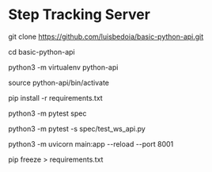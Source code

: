 # Step Tracking Server

git clone https://github.com/luisbedoia/basic-python-api.git

cd basic-python-api

python3 -m virtualenv python-api

source python-api/bin/activate

pip install -r requirements.txt

python3 -m pytest spec

python3 -m pytest -s spec/test_ws_api.py

python3 -m uvicorn main:app --reload --port 8001

pip freeze > requirements.txt
